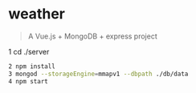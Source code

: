 # weather

> A Vue.js + MongoDB + express project

1 cd ./server
```bash
2 npm install
3 mongod --storageEngine=mmapv1 --dbpath ./db/data
4 npm start
```
